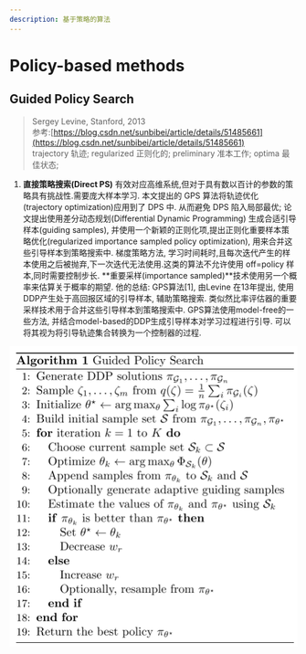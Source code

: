 ```yaml
---
description: 基于策略的算法
---
```


# Policy-based methods

## Guided Policy Search

> Sergey Levine, Stanford, 2013  
> 参考:[https://blog.csdn.net/sunbibei/article/details/51485661](https://blog.csdn.net/sunbibei/article/details/51485661)  
> trajectory 轨迹;  regularized 正则化的;  preliminary 准本工作; optima 最佳状态;

1. **直接策略搜索\(Direct PS\)** 有效对应高维系统,但对于具有数以百计的参数的策略具有挑战性.需要庞大样本学习. 本文提出的 GPS 算法将轨迹优化\(trajectory optimization\)应用到了 DPS 中. 从而避免 DPS 陷入局部最优; 论文提出使用差分动态规划\(Differential Dynamic Programming\) 生成合适引导样本\(guiding samples\), 并使用一个新颖的正则化项,提出正则化重要样本策略优化\(regularized importance sampled policy optimization\), 用来合并这些引导样本到策略搜索中. 梯度策略方法, 学习时间耗时,且每次迭代产生的样本使用之后被抛弃,下一次迭代无法使用.这类的算法不允许使用 off=policy 样本,同时需要控制步长. **重要采样\(importance sampled\)**技术使用另一个概率来估算关于概率的期望. 他的总结: GPS算法\[1\], 由Levine 在13年提出, 使用DDP产生处于高回报区域的引导样本, 辅助策略搜索. 类似然比率评估器的重要采样技术用于合并这些引导样本到策略搜索中. GPS算法使用model-free的一些方法, 并结合model-based的DDP生成引导样本对学习过程进行引导. 可以将其视为将引导轨迹集合转换为一个控制器的过程.

![](../../.gitbook/assets/image%20%282%29.png)

